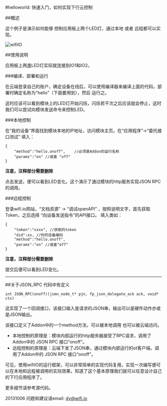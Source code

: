 #helloworld: 快速入门，如何实现下行云控制


##概述

这个例子是演示如何能够 控制应用板上两个LED灯，通过本地 或者 远程都可以实现。

![wifiIO](../../addons_img/wifiIO_coredev_v2_back.png)


##使用说明

应用板上两盏LED灯实际就连接到IO1和IO2。

###编译、部署和运行

在云端登录自己的账户，确定设备在线后，可以使用编译器来编译上面的代码，部署时确定名称为“hello”（下面要用到），然后 运行之。

这时应该可以看到模块上的LED灯开始闪烁，闪烁若干次之后应该就会停止，这时我们可以尝试向模块发送命令来控制LED。



###本地控制

在“我的设备”界面找到模块本地的IP地址，访问模块主页。在“应用程序”->“委托接口测试” 填入：

    {
        "method":"hello.onoff",    //必须是Addon的运行名称
        "params":"on" //或者 "off"
    }

**注意，注释部分需要删除**

点击发送，便可以看到LED变化。这个演示了通过模块的http服务实现JSON RPC的调用。


###远程控制

登录wifi.io网站，“文档资源” -> “调试openAPI”  ，按照说明文字，首先获取Token，之后选择 “向设备发送指令”的API接口。
填入类如：

    {
        "token":"xxxx", //获取的token
        "did":xx, //你的设备编码
        "method":"hello.onoff",
        "params":"on" //或者"off"
    }

**注意，注释部分需要删除**

提交后便可以看到LED变化。

****
##关于JSON_RPC
代码中有定义

    int JSON_RPC(onoff)(jsmn_node_t* pjn, fp_json_delegate_ack ack, void* ctx)  

这实现了一个回调接口，该接口输入是请求的JSON串，输出可以是硬件动作亦或是JSON输出。

该接口定义了Addon中的一个method方法，可以被本地调用 也可以被云端访问。

* 本地控制的原理是：模块内部运行的http服务器接受了RPC请求，调用了Addon中的 JSON RPC 接口“onoff”。
* 远程控制的原理是：云端下发了JSON串，通过模块内部运行的ot客户端，调用了Addon中的 JSON RPC 接口“onoff”。

可见，使用wifiIO的运行框架，可以非常简单的实现代码复用，实现一次编写便可以在本地和远程被调用的实际效果。知道了这个基本原理我们就可以任意设计自己的下行应用程序了。



更多细节请参考源代码。

20131006
问题和建议请email: dy@wifi.io 